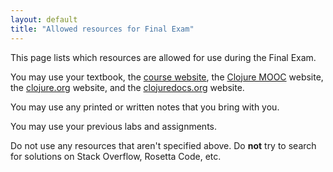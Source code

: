 ```yaml
---
layout: default
title: "Allowed resources for Final Exam"
---
```


This page lists which resources are allowed for use during the Final Exam.

You may use your textbook, the [course website](http://ycpcs.github.io/cs340-fall2015), the [Clojure MOOC](http://mooc.fi/courses/2014/clojure/) website, the [clojure.org](http://clojure.org/) website, and the [clojuredocs.org](http://clojuredocs.org/) website.

You may use any printed or written notes that you bring with you.

You may use your previous labs and assignments.

<div class="callout">
Do not use any resources that aren't specified above.  Do <b>not</b> try to search for solutions on Stack Overflow, Rosetta Code, etc.
</div>
